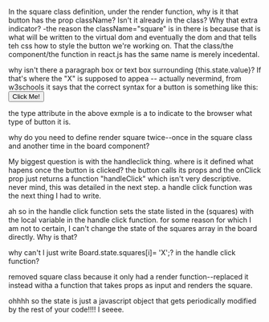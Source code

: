 In the square class definition, under the render function, why is it that button has the prop className? Isn't it already in the class? Why that extra indicator? 
-the reason the className="square" is in there is because that is what will be written to the virtual dom and eventually the dom and that tells teh css how to style the button we're working on. That the class/the component/the function in react.js has the same name is merely incedental.

why isn't there a paragraph box or text box surrounding {this.state.value}? If that's where the "X" is supposed to appea -- actually nevermind, from w3schools it says that the correct syntax for a button is something like this:
 <button type="button">Click Me!</button> 

 the type attribute in the above exmple is a to indicate to the browser what type of button it is.

why do you need to define render square twice--once in the square class and another time in the board component?

My biggest question is with the handleclick thing. where is it defined what hapens once the button is clicked? the button calls its props and the onClick prop just returns a function "handleClick" which isn't very descriptive.
never mind, this was detailed in the next step. a handle click function was the next thing I had to write.

ah so in the handle click function sets the state listed in the (squares) with the local variable in the handle click function. for some reason for which I am not to certain, I can't change the state of the squares array in the board directly. Why is that?

why can't I just write Board.state.squares[i]= 'X';? in the handle click function?

removed square class because it only had a render function--replaced it instead witha a function that takes props as input and renders the square.

ohhhh so the state is just a javascript object that gets periodically modified by the rest of your code!!!! I seeee. 

